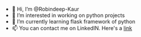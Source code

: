 - 👋 Hi, I’m @Robindeep-Kaur
- 👀 I’m interested in working on python projects
- 🌱 I’m currently learning flask framework of python
- 📫 You can contact me on LinkedIN. Here's a [link](www.linkedin.com/in/robindeep-kaur-88400316b)
<!--- 💞️ I’m looking to collaborate on ... --->
<!---
Robindeep-Kaur/Robindeep-Kaur is a ✨ special ✨ repository because its `README.md` (this file) appears on your GitHub profile.
You can click the Preview link to take a look at your changes.
--->
